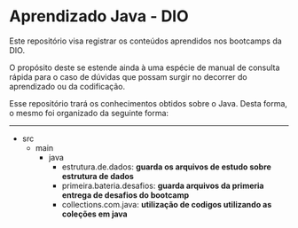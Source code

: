 # Aprendizado Java - DIO

Este repositório visa registrar os conteúdos aprendidos nos bootcamps da DIO.

O propósito deste se estende ainda à uma espécie de manual de consulta rápida
para o caso de dúvidas que possam surgir no decorrer do aprendizado
ou da codificação.

Esse repositório trará os conhecimentos obtidos sobre o Java.
Desta forma, o mesmo foi organizado da seguinte forma:

---

* src
    * main 
      * java
        * estrutura.de.dados: **guarda os arquivos de estudo sobre estrutura de dados**
        * primeira.bateria.desafios: **guarda arquivos da primeria entrega de desafios do bootcamp**
        * collections.com.java: **utilização de codigos utilizando as coleções em java**

